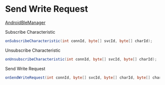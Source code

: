 # __Send Write Request__

[AndroidBleManager](https://github.com/project-chip/connectedhomeip/blob/master/src/platform/android/java/chip/platform/AndroidBleManager.java)

Subscribe Characteristic

```java
onSubscribeCharacteristic(int connId, byte[] svcId, byte[] charId);
```

Unsubscribe Characteristic

```java
onUnsubscribeCharacteristic(int connId, byte[] svcId, byte[] charId);
```

Send Write Request 

```java
onSendWriteRequest(int connId, byte[] svcId, byte[] charId, byte[] characteristicData);
```